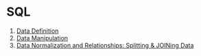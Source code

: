 # SQL 

1. [Data Definition](./Data%20Definition/)
2. [Data Manipulation](./Data%20Manipulation/)
3. [Data Normalization and Relationships: Splitting & JOINing Data](./Splitting%20and%20Joining%20Data/)